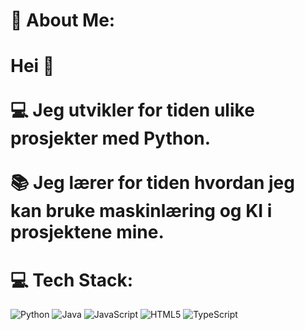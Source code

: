 # 💫 About Me:
# Hei 👋<br><br>💻 Jeg utvikler for tiden ulike prosjekter med Python.  <br><br>📚 Jeg lærer for tiden hvordan jeg kan bruke maskinlæring og KI i prosjektene mine.   


# 💻 Tech Stack:
![Python](https://img.shields.io/badge/python-3670A0?style=for-the-badge&logo=python&logoColor=ffdd54) ![Java](https://img.shields.io/badge/java-%23ED8B00.svg?style=for-the-badge&logo=openjdk&logoColor=white) ![JavaScript](https://img.shields.io/badge/javascript-%23323330.svg?style=for-the-badge&logo=javascript&logoColor=%23F7DF1E) ![HTML5](https://img.shields.io/badge/html5-%23E34F26.svg?style=for-the-badge&logo=html5&logoColor=white) ![TypeScript](https://img.shields.io/badge/typescript-%23007ACC.svg?style=for-the-badge&logo=typescript&logoColor=white)
<!-- Proudly created with GPRM ( https://gprm.itsvg.in ) -->
